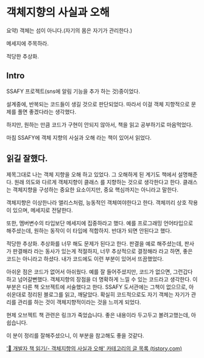 # 객체지향의 사실과 오해

요약) 객체는 섬이 아니다.(자기의 몸은 자기가 관리한다.)

메세지에 주목하라.

적당한 추상화.

## Intro

SSAFY 프로젝트(sns에 알림 기능을 추가 하는 것)중이었다.

설계중에, 반복되는 코드들이 생길 것으로 판단되었다. 따라서 이걸 객체 지향적으로 문제를 풀면 좋겠다라는 생각했다.

하지만, 원하는 만큼 코드가 구현이 안되지 않아서,  책을 읽고 공부하기로 마음먹었다.

마침 SSAFY에 객체 지향의 사실과 오해 라는 책이 있어서 읽었다.



## 읽길 잘했다.

 제목그대로 나는 객체 지향을 오해 하고 있었다.  그 오해하게 된 계기도 책에서 설명해준다. 원래 의도와 다르게 객체지향이 클래스 를 지향하는 것으로 생각한다고 한다. 클래스는 객체지향을 구성하는 중요한 요소이지만, 중요 핵심까지는 아니라고 말한다.

 객체지향은 이상한나라 앨리스처럼, 능동적인 객체여야한다고 한다. 객체끼리 상호 작용이 있으며, 메세지로 전달한다. 

  또한, 멤버변수의 타입보단 메세지에 집중하라고 했다. 예를 프로그래밍 언어타입으로 해주셨는데, 원하는 동작이 이 타입에 적합하지. 반대가 되면 안된다고 했다.

 적당한 추상화. 추상화를 너무 해도 문제가 된다고 한다. 판결을 예로 해주셨는데, 판사가 판결해라 라는 동사가 있는게 적절하지, 너무 추상적으로 결정해라 라고 하면, 좋은 코드는 아니라고 하셨다. 내가 코드에도 이런 부분이 있어서 뜨끔했었다.

 아쉬운 점은 코드가 없어서 아쉬웠다. 예를 잘 들어주셨지만, 코드가 없으면, 그런갑다 하고 넘어갈뻔했다. 객체지향의 장점을 더 명확하게 느낄 수 있는 코드라고 생각한다. 이 부분은 다른 책 오브젝트에 서술했다고 한다. SSAFY 도서관에는 그책이 없으므로, 아쉬운대로 정리된 블로그를 읽고, 깨달았다.  확실히 코드적으로도 자기 객체는 자기가 관리를 관리를 하는 것이 객체지향적이라는 것을 느끼게 되었다. 

현제 오브젝트 책 관련은 링크가 죽었습니다. 좋은 내용이라 두고두고 볼려고했는데, 아쉽습니다.

  

이 분이 정리를 잘해주셨으니, 이 부분을 참고해도 좋을 것같다.  

['📗 개발자 책 읽기/- 객체지향의 사실과 오해' 카테고리의 글 목록 (tistory.com)](https://wonit.tistory.com/category/%F0%9F%93%97%20%EA%B0%9C%EB%B0%9C%EC%9E%90%20%EC%B1%85%20%EC%9D%BD%EA%B8%B0/-%20%EA%B0%9D%EC%B2%B4%EC%A7%80%ED%96%A5%EC%9D%98%20%EC%82%AC%EC%8B%A4%EA%B3%BC%20%EC%98%A4%ED%95%B4)



